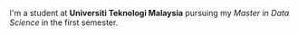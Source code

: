 I'm a student at **Universiti Teknologi Malaysia** pursuing my *Master in Data Science* in the first semester.

